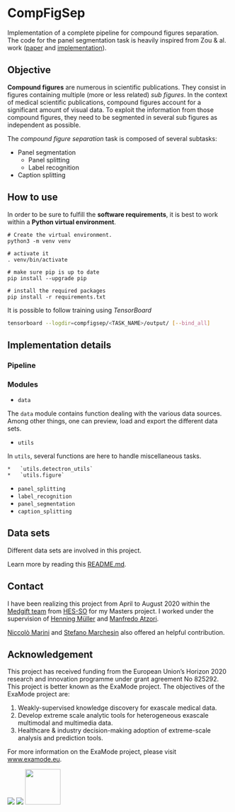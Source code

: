 # CompFigSep

Implementation of a complete pipeline for compound figures separation.\
The code for the panel segmentation task is heavily inspired from Zou & al. work ([paper](https://asistdl.onlinelibrary.wiley.com/doi/abs/10.1002/asi.24334) and [implementation](https://github.com/JieZou1/PanelSeg/tree/master/PanelSeg_Keras)).


## Objective

**Compound figures** are numerous in scientific publications. They consist in figures containing multiple (more or less related) _sub figures_.
In the context of medical scientific publications, compound figures account for a significant amount of visual data.
To exploit the information from those compound figures, they need to be segmented in several sub figures as independent as possible.

The _compound figure separation_ task is composed of several subtasks:

* Panel segmentation
  * Panel splitting
  * Label recognition
* Caption splitting

## How to use

In order to be sure to fulfill the **software requirements**, it is best to work within a **Python virtual environment**.


```{bash}
# Create the virtual environment.
python3 -m venv venv

# activate it
. venv/bin/activate

# make sure pip is up to date
pip install --upgrade pip

# install the required packages
pip install -r requirements.txt
```


It is possible to follow training using _TensorBoard_

```bash
tensorboard --logdir=compfigsep/<TASK_NAME>/output/ [--bind_all]
```

## Implementation details

### Pipeline

### Modules

* `data`

The `data` module contains function dealing with the various data sources. Among other things, one can preview, load and export the different data sets.

* `utils`

In `utils`, several functions are here to handle miscellaneous tasks.

    *   `utils.detectron_utils`
    *   `utils.figure`
*   `panel_splitting`
*   `label_recognition`
*   `panel_segmentation`
*   `caption_splitting`

## Data sets

Different data sets are involved in this project.

Learn more by reading this [README.md](data/README.md).


## Contact

I have been realizing this project from April to August 2020 within the [Medgift team](http://medgift.hevs.ch/wordpress/) from [HES-SO](https://www.hevs.ch/) for my Masters project. I worked under the supervision of [Henning Müller](http://medgift.hevs.ch/wordpress/team/henning-mueller/) and [Manfredo Atzori](http://medgift.hevs.ch/wordpress/team/manfredo-atzori/).

[Niccolò Marini](http://medgift.hevs.ch/wordpress/team/niccolo-marini/) and [Stefano Marchesin](http://www.dei.unipd.it/~marches1/index.html) also offered an helpful contribution.


## Acknowledgement
This project has received funding from the European Union’s Horizon 2020 research and innovation programme under grant agreement No 825292. This project is better known as the ExaMode project. The objectives of the ExaMode project are:
1. Weakly-supervised knowledge discovery for exascale medical data.
2. Develop extreme scale analytic tools for heterogeneous exascale multimodal and multimedia data.
3. Healthcare & industry decision-making adoption of extreme-scale analysis and prediction tools.

For more information on the ExaMode project, please visit www.examode.eu.

![](https://www.examode.eu/wp-content/uploads/2018/11/horizon.jpg) ![](https://www.examode.eu/wp-content/uploads/2018/11/flag_yellow.png) <img src="https://www.examode.eu/wp-content/uploads/2018/11/cropped-ExaModeLogo_blacklines_TranspBackGround1.png" width="80">
